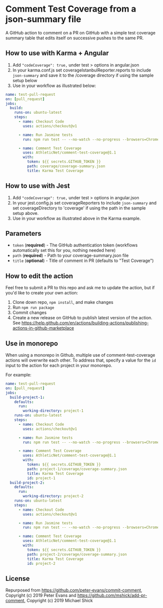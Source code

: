 # Comment Test Coverage from a json-summary file

A GitHub action to comment on a PR on GitHub with a simple test coverage summary table that edits itself on successive pushes to the same PR.

## How to use with Karma + Angular
1. Add `"codeCoverage": true,` under test > options in angular.json
2. In your karma.conf.js set coverageIstanbulReporter.reports to include `json-summary` and save it to the /coverage directory if using the sample setup below
3. Use in your workflow as illustrated below:

```yml
name: test-pull-request
on: [pull_request]
jobs:
  build:
    runs-on: ubuntu-latest
    steps:
      - name: Checkout Code
        uses: actions/checkout@v1

      - name: Run Jasmine tests
        run: npm run test -- --no-watch --no-progress --browsers=ChromeHeadlessCI

      - name: Comment Test Coverage
        uses: AthleticNet/comment-test-coverage@1.1
        with:
          token: ${{ secrets.GITHUB_TOKEN }}
          path: coverage/coverage-summary.json
          title: Karma Test Coverage
```

## How to use with Jest
1. Add `"codeCoverage": true,` under test > options in angular.json
2. In your jest.config.js set coverageReporters to include `json-summary` and set coverageDirectory to 'coverage' if using the path in the sample setup above.
3. Use in your workflow as illustrated above in the Karma example.

## Parameters

- `token` (**required**) - The GitHub authentication token (workflows automatically set this for you, nothing needed here)
- `path` (**required**) - Path to your coverage-summary.json file
- `title` (**optional**) - Title of comment in PR (defaults to "Test Coverage")

## How to edit the action
Feel free to submit a PR to this repo and ask me to update the action, but if you'd like to create your own action:
1. Clone down repo, `npm install`, and make changes
2. Run `npm run package` 
3. Commit changes
4. Create a new release on GitHub to publish latest version of the action. See https://help.github.com/en/actions/building-actions/publishing-actions-in-github-marketplace

## Use in monorepo

When using a monorepo in Github, multiple use of comment-test-coverage actions will overwrite each other.
To address that, specify a value for the `id` input to the action for each project in your monorepo.

For example:

```yml
name: test-pull-request
on: [pull_request]
jobs:
  build-project-1:
    defaults:
      run:
        working-directory: project-1
    runs-on: ubuntu-latest
    steps:
      - name: Checkout Code
        uses: actions/checkout@v1

      - name: Run Jasmine tests
        run: npm run test -- --no-watch --no-progress --browsers=ChromeHeadlessCI

      - name: Comment Test Coverage
        uses: AthleticNet/comment-test-coverage@1.1
        with:
          token: ${{ secrets.GITHUB_TOKEN }}
          path: project-1/coverage/coverage-summary.json
          title: Karma Test Coverage
          id: project-1
  build-project-2:
    defaults:
      run:
        working-directory: project-2
    runs-on: ubuntu-latest
    steps:
      - name: Checkout Code
        uses: actions/checkout@v1

      - name: Run Jasmine tests
        run: npm run test -- --no-watch --no-progress --browsers=ChromeHeadlessCI

      - name: Comment Test Coverage
        uses: AthleticNet/comment-test-coverage@1.1
        with:
          token: ${{ secrets.GITHUB_TOKEN }}
          path: project-2/coverage/coverage-summary.json
          title: Karma Test Coverage
          id: project-2
```


## License

Repurposed from https://github.com/peter-evans/commit-comment, Copyright (c) 2019 Peter Evans and https://github.com/mshick/add-pr-comment, Copyright (c) 2019 Michael Shick
